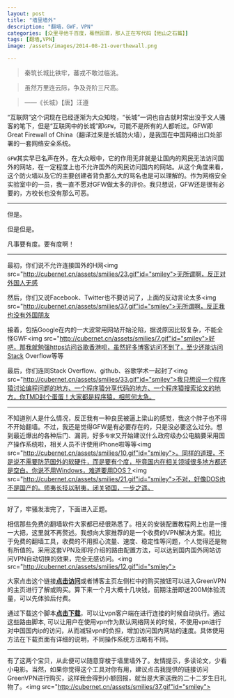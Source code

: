 ```yaml
---
layout: post
title: "墙里墙外"
description: "翻墙，GWF，VPN"
categories: [众里寻他千百度，蓦然回首，那人正在写代码【他山之石篇】]
tags: [翻墙,VPN]
image: /assets/images/2014-08-21-overthewall.png

---
```


>秦筑长城比铁牢，蕃戎不敢过临洮。

>虽然万里连云际，争及尧阶三尺高。

>——《长城》【唐】汪遵

“互联网”这个词现在已经逐渐为大众知晓，“长城”一词也自古就时常出没于文人骚<!-- more -->客的笔下，但是“互联网中的长城”即`GFW`，可能不是所有的人都听过。GFW即Great Firewall of China（翻译过来是长城防火墙），是我国在中国网络出口处部署的一套网络安全系统。

`GFW`其实早已名声在外，在大众眼中，它的作用无非就是让国内的网民无法访问国外的网站，在一定程度上也不允许国外的网民访问国内的网站。从这个角度来看，这个防火墙以及它的主要创建者背负那么大的骂名也是可以理解的。作为网络安全实验室中的一员，我一直不愿对GFW做太多的评价。我只想说，GFW还是很有必要的，方校长也没有那么可恶。

---

但是。

但是但是。

凡事要有度。要有度啊！

---

最初，你们说不允许连接国外的H网<img src="http://cubernet.cn/assets/smilies/23.gif"id="smiley">无所谓啊，反正对外国人无感

然后，你们又说Facebook、Twitter也不要访问了，上面的反动言论太多<img src="http://cubernet.cn/assets/smilies/37.gif"id="smiley">无所谓啊，反正我也没有外国朋友

接着，包括Google在内的一大波常用网站开始沦陷，据说原因比较复杂，不能全怪GWF<img src="http://cubernet.cn/assets/smilies/7.gif"id="smiley">好吧，那我就勉强https访问谷歌香港呗，虽然好多博客访问不到了，至少还能访问Stack Overflow等等

最后，你们连同Stack Overflow、github、谷歌学术一起封了<img src="http://cubernet.cn/assets/smilies/33.gif"id="smiley">我只想说一个程序猿讨论编程问题的地方、一个程序猿分享代码的地方、一个程序猿搜索论文的地方，你TMD封个蛋蛋！大家都是程序猿，相煎何太急。

---

不知道别人是什么情况，反正我有一种良民被逼上梁山的感觉，我这个胖子也不得不开始翻墙。不过，我还是觉得GFW是有必要存在的，只是没必要这么过分。想到最近爆出的各种后门、漏洞，好多`专家`又开始建议什么政府级办公电脑要采用国产操作系统啦，相关人员不许使用iPhone啦等等<img src="http://cubernet.cn/assets/smilies/10.gif"id="smiley">。同样的道理，不是说不需要防范国外的软硬件，而是要有个度，毕竟国内在相关领域很多地方都还是空白。你说不用Windows，难道要用DOS？<img src="http://cubernet.cn/assets/smilies/21.gif"id="smiley">不对，好像DOS也不是国产的。师夷长技以制夷，闭关锁国，一步之遥。

---

好了，牢骚发泄完了，下面进入正题。

相信那些免费的翻墙软件大家都已经很熟悉了。相关的安装配置教程网上也是一搜一大把，这里就不再赘述。我想向大家推荐的是一个收费的VPN解决方案。相比于免费的翻墙工具，收费的不用担心流量、速度、稳定性等问题，个人觉得还是物有所值的。采用这套VPN及即将介绍的路由配置方法，可以达到国内国外网站访问VPN自动切换的效果，完全无感访问。<img src="http://cubernet.cn/assets/smilies/12.gif"id="smiley">

大家点击这个链接[**点击访问**](http://gjsq.me/1915340)或者博客主页左侧栏中的购买按钮可以进入GreenVPN的主页进行了解或购买。算下来一个月大概十几块钱，前期注册即送200M体验流量，可以先体验后付费。

通过下载这个脚本[**点击下载**](https://code.google.com/p/chnroutes/wiki/Usage)，可以让vpn客户端在进行连接的时候自动执行。通过这些路由脚本, 可以让用户在使用vpn作为默认网络网关的时候，不使用vpn进行对中国国内ip的访问，从而减轻vpn的负担，增加访问国内网站的速度。具体使用方法在下载页面有详细的说明，不同操作系统方法略有不同。

---

有了这两个宝贝，从此便可以随意穿梭于墙里墙外了。友情提示，多读论文，少看小电影。当然，如果你觉得这个工具对你有用，建议点击我提供的链接访问GreenVPN进行购买，这样我会得到小额回报，就当是大家送我的二十二岁生日礼物了。<img src="http://cubernet.cn/assets/smilies/37.gif"id="smiley">
